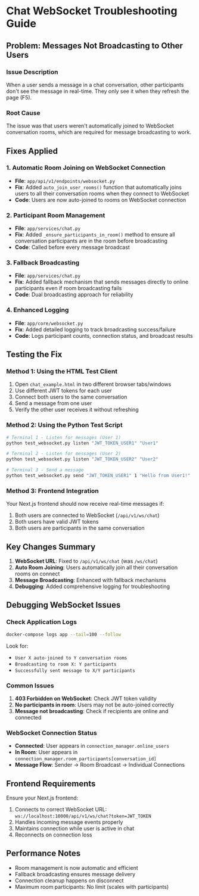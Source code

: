 # Chat WebSocket Troubleshooting Guide

## Problem: Messages Not Broadcasting to Other Users

### Issue Description
When a user sends a message in a chat conversation, other participants don't see the message in real-time. They only see it when they refresh the page (F5).

### Root Cause
The issue was that users weren't automatically joined to WebSocket conversation rooms, which are required for message broadcasting to work.

## Fixes Applied

### 1. Automatic Room Joining on WebSocket Connection
- **File**: `app/api/v1/endpoints/websocket.py`
- **Fix**: Added `auto_join_user_rooms()` function that automatically joins users to all their conversation rooms when they connect to WebSocket
- **Code**: Users are now auto-joined to rooms on WebSocket connection

### 2. Participant Room Management
- **File**: `app/services/chat.py`
- **Fix**: Added `_ensure_participants_in_room()` method to ensure all conversation participants are in the room before broadcasting
- **Code**: Called before every message broadcast

### 3. Fallback Broadcasting
- **File**: `app/services/chat.py`
- **Fix**: Added fallback mechanism that sends messages directly to online participants even if room broadcasting fails
- **Code**: Dual broadcasting approach for reliability

### 4. Enhanced Logging
- **File**: `app/core/websocket.py`
- **Fix**: Added detailed logging to track broadcasting success/failure
- **Code**: Logs participant counts, connection status, and broadcast results

## Testing the Fix

### Method 1: Using the HTML Test Client
1. Open `chat_example.html` in two different browser tabs/windows
2. Use different JWT tokens for each user
3. Connect both users to the same conversation
4. Send a message from one user
5. Verify the other user receives it without refreshing

### Method 2: Using the Python Test Script
```bash
# Terminal 1 - Listen for messages (User 1)
python test_websocket.py listen "JWT_TOKEN_USER1" "User1"

# Terminal 2 - Listen for messages (User 2)
python test_websocket.py listen "JWT_TOKEN_USER2" "User2"

# Terminal 3 - Send a message
python test_websocket.py send "JWT_TOKEN_USER1" 1 "Hello from User1!"
```

### Method 3: Frontend Integration
Your Next.js frontend should now receive real-time messages if:
1. Both users are connected to WebSocket (`/api/v1/ws/chat`)
2. Both users have valid JWT tokens
3. Both users are participants in the same conversation

## Key Changes Summary

1. **WebSocket URL**: Fixed to `/api/v1/ws/chat` (was `/ws/chat`)
2. **Auto Room Joining**: Users automatically join all their conversation rooms on connect
3. **Message Broadcasting**: Enhanced with fallback mechanisms
4. **Debugging**: Added comprehensive logging for troubleshooting

## Debugging WebSocket Issues

### Check Application Logs
```bash
docker-compose logs app --tail=100 --follow
```

Look for:
- `User X auto-joined to Y conversation rooms`
- `Broadcasting to room X: Y participants`
- `Successfully sent message to X/Y participants`

### Common Issues

1. **403 Forbidden on WebSocket**: Check JWT token validity
2. **No participants in room**: Users may not be auto-joined correctly
3. **Message not broadcasting**: Check if recipients are online and connected

### WebSocket Connection Status
- **Connected**: User appears in `connection_manager.online_users`
- **In Room**: User appears in `connection_manager.room_participants[conversation_id]`
- **Message Flow**: Sender → Room Broadcast → Individual Connections

## Frontend Requirements

Ensure your Next.js frontend:
1. Connects to correct WebSocket URL: `ws://localhost:10000/api/v1/ws/chat?token=JWT_TOKEN`
2. Handles incoming message events properly
3. Maintains connection while user is active in chat
4. Reconnects on connection loss

## Performance Notes

- Room management is now automatic and efficient
- Fallback broadcasting ensures message delivery
- Connection cleanup happens on disconnect
- Maximum room participants: No limit (scales with participants) 